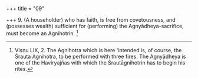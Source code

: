 +++
title = "09"

+++
9. (A householder) who has faith, is free from covetousness, and (possesses wealth) sufficient for (performing) the Agnyādheya-sacrifice, must become an Agnihotrin. [^9] 


[^9]:  Viṣṇu LIX, 2. The Agnihotra which is here 'intended is, of course, the Śrauta Agnihotra, to be performed with three fires. The Agnyādheya is one of the Haviryajñas with which the Śrautāgnihotrin has to begin his rites.
